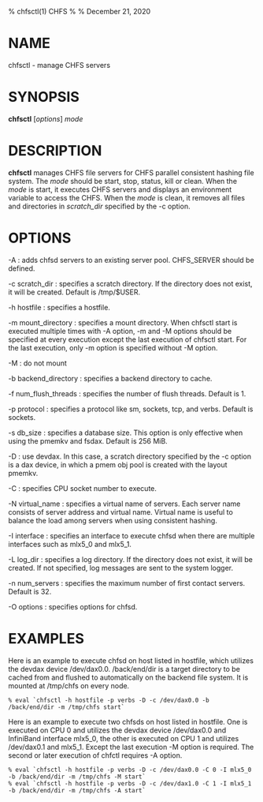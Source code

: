 % chfsctl(1) CHFS
%
% December 21, 2020

# NAME
chfsctl - manage CHFS servers

# SYNOPSIS
**chfsctl** [_options_] _mode_

# DESCRIPTION
**chfsctl** manages CHFS file servers for CHFS parallel consistent hashing file system.  The _mode_ should be start, stop, status, kill or clean.  When the _mode_ is start, it executes CHFS servers and displays an environment variable to access the CHFS.  When the _mode_ is clean, it removes all files and directories in *scratch_dir* specified by the -c option.

# OPTIONS
-A
: adds chfsd servers to an existing server pool.  CHFS_SERVER should be defined.

-c scratch_dir
: specifies a scratch directory.  If the directory does not exist, it will be created.  Default is /tmp/$USER.

-h hostfile
: specifies a hostfile.

-m mount_directory
: specifies a mount directory.  When chfsctl start is executed multiple times with -A option, -m and -M options should be specified at every execution except the last execution of chfsctl start.  For the last execution, only -m option is specified without -M option.

-M
: do not mount

-b backend_directory
: specifies a backend directory to cache.

-f num_flush_threads
: specifies the number of flush threads.  Default is 1.

-p protocol
: specifies a protocol like sm, sockets, tcp, and verbs.  Default is sockets.

-s db_size
: specifies a database size.  This option is only effective when using the pmemkv and fsdax.  Default is 256 MiB.

-D
: use devdax.  In this case, a scratch directory specified by the -c option is a dax device, in which a pmem obj pool is created with the layout pmemkv.

-C
: specifies CPU socket number to execute.

-N virtual_name
: specifies a virtual name of servers.  Each server name consists of server address and virtual name.  Virtual name is useful to balance the load among servers when using consistent hashing.

-I interface
: specifies an interface to execute chfsd when there are multiple interfaces such as mlx5_0 and mlx5_1.

-L log_dir
: specifies a log directory.  If the directory does not exist, it will be created.  If not specified, log messages are sent to the system logger.

-n num_servers
: specifies the maximum number of first contact servers.  Default is 32.

-O options
: specifies options for chfsd.

# EXAMPLES
Here is an example to execute chfsd on host listed in hostfile, which utilizes the devdax device /dev/dax0.0.  /back/end/dir is a target directory to be cached from and flushed to automatically on the backend file system.  It is mounted at /tmp/chfs on every node.

    % eval `chfsctl -h hostfile -p verbs -D -c /dev/dax0.0 -b /back/end/dir -m /tmp/chfs start`

Here is an example to execute two chfsds on host listed in hostfile.  One is executed on CPU 0 and utilizes the devdax device /dev/dax0.0 and InfiniBand interface mlx5_0, the other is executed on CPU 1 and utilizes /dev/dax0.1 and mlx5_1.  Except the last execution -M option is required.  The second or later execution of chfctl requires -A option.

    % eval `chfsctl -h hostfile -p verbs -D -c /dev/dax0.0 -C 0 -I mlx5_0 -b /back/end/dir -m /tmp/chfs -M start`
    % eval `chfsctl -h hostfile -p verbs -D -c /dev/dax1.0 -C 1 -I mlx5_1 -b /back/end/dir -m /tmp/chfs -A start`
